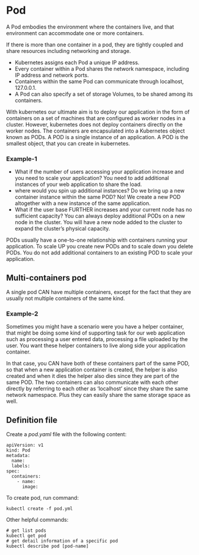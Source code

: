 # Pod

A Pod embodies the environment where the containers live, and that environment can accommodate one or more containers.

If there is more than one container in a pod, they are tightly coupled and share resources including networking and storage. 
- Kubernetes assigns each Pod a unique IP address. 
- Every container within a Pod shares the network namespace, including IP address and network ports. 
- Containers within the same Pod can communicate through localhost, 127.0.0.1. 
- A Pod can also specify a set of storage Volumes, to be shared among its containers.

With kubernetes our ultimate aim is to deploy our application in the form of containers on a set of machines that are configured as 
worker nodes in a cluster. However, kubernetes does not deploy containers directly on the worker nodes. The containers are encapsulated into a Kubernetes object known as PODs. A POD is a single instance of an application. A POD is the smallest object, that you can create in kubernetes.

### Example-1

* What if the number of users accessing your application increase and you need to scale your application?
You need to add additional instances of your web application to share the load. 
* where would you spin up additional instances? Do we bring up a new container instance within the same POD? 
No! We create a new POD altogether with a new instance of the same application. 
* What if the user base FURTHER increases and your current node has no sufficient capacity? 
You can always deploy additional PODs on a new node in the cluster. You will have a new node added to the cluster to expand the cluster’s physical capacity. 

PODs usually have a one-to-one relationship with containers running your application. To scale UP you create new PODs and to scale down you delete PODs. You do not add additional containers to an existing POD to scale your application.

## Multi-containers pod

A single pod CAN have multiple containers, except for the fact that they are usually not multiple containers of the same kind.

### Example-2

Sometimes you might have a scenario were you have a helper container, that might be doing some kind of supporting task for our web application such as processing a user entered data, processing a file uploaded by the user. You want these helper containers to live along side your application container. 

In that case, you CAN have both of these containers part of the same POD, so that when a new application container is created, the helper is also created and when it dies the helper also dies since they are part of the same POD. The two containers can also communicate with each other directly by referring to each other as ‘localhost’ since they share the same network namespace. Plus they can easily share the same storage space as well. 

## Definition file

Create a *pod.yaml* file with the following content:
```
apiVersion: v1
kind: Pod
metadata:
  name:
  labels:
spec:
  containers:
    - name: 
      image: 
```

To create pod, run command:
```
kubectl create -f pod.yml
```

Other helpful commands:
```
# get list pods
kubectl get pod 
# get detail information of a specific pod
kubectl describe pod [pod-name]
```
